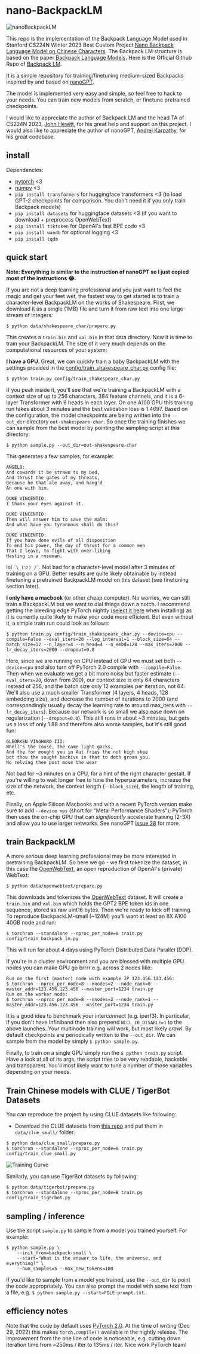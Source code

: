 
# nano-BackpackLM

![nanoBackpackLM](assets/backpack-process.gif)

This repo is the implementation of the Backpack Language Model used in Stanford CS224N Winter 2023 Best Custom Project [Nano Backpack Language Model on Chinese Characters](http://web.stanford.edu/class/cs224n/project.html). The Backpack LM structure is based on the paper [Backpack Language Models](https://arxiv.org/abs/2305.16765). Here is the Official Github Repo of [Backpack LM](https://github.com/john-hewitt/backpacks-flash-attn).

It is a simple repository for training/finetuning medium-sized Backpacks inspired by and based on [nanoGPT](https://github.com/karpathy/nanoGPT).

The model is implemented very easy and simple, so feel free to hack to your needs. You can train new models from scratch, or finetune pretrained checkpoints.

I would like to appreciate the author of Backpack LM and the head TA of CS224N 2023, [John Hewitt](https://nlp.stanford.edu/~johnhew/), for his great help and support on this project. I would also like to appreciate the author of nanoGPT, [Andrej Karpathy](https://karpathy.ai/), for his great codebase.

## install

Dependencies:

- [pytorch](https://pytorch.org) <3
- [numpy](https://numpy.org/install/) <3
- `pip install transformers` for huggingface transformers <3 (to load GPT-2 checkpoints for comparison. You don't need it if you only train Backpack models)
- `pip install datasets` for huggingface datasets <3 (if you want to download + preprocess OpenWebText)
- `pip install tiktoken` for OpenAI's fast BPE code <3
- `pip install wandb` for optional logging <3
- `pip install tqdm`

## quick start

**Note: Everything is similar to the instruction of nanoGPT so I just copied most of the instructions 😂.**

If you are not a deep learning professional and you just want to feel the magic and get your feet wet, the fastest way to get started is to train a character-level BackpackLM on the works of Shakespeare. First, we download it as a single (1MB) file and turn it from raw text into one large stream of integers:

```
$ python data/shakespeare_char/prepare.py
```

This creates a `train.bin` and `val.bin` in that data directory. Now it is time to train your BackpackLM. The size of it very much depends on the computational resources of your system:

**I have a GPU**. Great, we can quickly train a baby BackpackLM with the settings provided in the [config/train_shakespeare_char.py](config/train_shakespeare_char.py) config file:

```
$ python train.py config/train_shakespeare_char.py
```

If you peak inside it, you'll see that we're training a BackpackLM with a context size of up to 256 characters, 384 feature channels, and it is a 6-layer Transformer with 6 heads in each layer. On one A100 GPU this training run takes about 3 minutes and the best validation loss is 1.4697. Based on the configuration, the model checkpoints are being written into the `--out_dir` directory `out-shakespeare-char`. So once the training finishes we can sample from the best model by pointing the sampling script at this directory:

```
$ python sample.py --out_dir=out-shakespeare-char
```

This generates a few samples, for example:

```
ANGELO:
And cowards it be strawn to my bed,
And thrust the gates of my threats,
Because he that ale away, and hang'd
An one with him.

DUKE VINCENTIO:
I thank your eyes against it.

DUKE VINCENTIO:
Then will answer him to save the malm:
And what have you tyrannous shall do this?

DUKE VINCENTIO:
If you have done evils of all disposition
To end his power, the day of thrust for a common men
That I leave, to fight with over-liking
Hasting in a roseman.
```

lol  `¯\_(ツ)_/¯`. Not bad for a character-level model after 3 minutes of training on a GPU. Better results are quite likely obtainable by instead finetuning a pretrained BackpackLM model on this dataset (see finetuning section later).

**I only have a macbook** (or other cheap computer). No worries, we can still train a BackpackLM but we want to dial things down a notch. I recommend getting the bleeding edge PyTorch nightly ([select it here](https://pytorch.org/get-started/locally/) when installing) as it is currently quite likely to make your code more efficient. But even without it, a simple train run could look as follows:

```
$ python train.py config/train_shakespeare_char.py --device=cpu --compile=False --eval_iters=20 --log_interval=1 --block_size=64 --batch_size=12 --n_layer=4 --n_head=4 --n_embd=128 --max_iters=2000 --lr_decay_iters=2000 --dropout=0.0
```

Here, since we are running on CPU instead of GPU we must set both `--device=cpu` and also turn off PyTorch 2.0 compile with `--compile=False`. Then when we evaluate we get a bit more noisy but faster estimate (`--eval_iters=20`, down from 200), our context size is only 64 characters instead of 256, and the batch size only 12 examples per iteration, not 64. We'll also use a much smaller Transformer (4 layers, 4 heads, 128 embedding size), and decrease the number of iterations to 2000 (and correspondingly usually decay the learning rate to around max_iters with `--lr_decay_iters`). Because our network is so small we also ease down on regularization (`--dropout=0.0`). This still runs in about ~3 minutes, but gets us a loss of only 1.88 and therefore also worse samples, but it's still good fun:

```
GLEORKEN VINGHARD III:
Whell's the couse, the came light gacks,
And the for mought you in Aut fries the not high shee
bot thou the sought bechive in that to doth groan you,
No relving thee post mose the wear
```

Not bad for ~3 minutes on a CPU, for a hint of the right character gestalt. If you're willing to wait longer free to tune the hyperparameters, increase the size of the network, the context length (`--block_size`), the length of training, etc.

Finally, on Apple Silicon Macbooks and with a recent PyTorch version make sure to add `--device mps` (short for "Metal Performance Shaders"); PyTorch then uses the on-chip GPU that can *significantly* accelerate training (2-3X) and allow you to use larger networks. See nanoGPT [Issue 28](https://github.com/karpathy/nanoGPT/issues/28) for more.

## train BackpackLM

A more serious deep learning professional may be more interested in pretraining BackpackLM. So here we go - we first tokenize the dataset, in this case the [OpenWebText](https://openwebtext2.readthedocs.io/en/latest/), an open reproduction of OpenAI's (private) WebText:

```
$ python data/openwebtext/prepare.py
```

This downloads and tokenizes the [OpenWebText](https://huggingface.co/datasets/openwebtext) dataset. It will create a `train.bin` and `val.bin` which holds the GPT2 BPE token ids in one sequence, stored as raw uint16 bytes. Then we're ready to kick off training. To reproduce BackpackLM-small (~124M) you'll want at least an 8X A100 40GB node and run:

```
$ torchrun --standalone --nproc_per_node=8 train.py config/train_backpack_lm.py
```

This will run for about 4 days using PyTorch Distributed Data Parallel (DDP).

If you're in a cluster environment and you are blessed with multiple GPU nodes you can make GPU go brrrr e.g. across 2 nodes like:

```
Run on the first (master) node with example IP 123.456.123.456:
$ torchrun --nproc_per_node=8 --nnodes=2 --node_rank=0 --master_addr=123.456.123.456 --master_port=1234 train.py
Run on the worker node:
$ torchrun --nproc_per_node=8 --nnodes=2 --node_rank=1 --master_addr=123.456.123.456 --master_port=1234 train.py
```

It is a good idea to benchmark your interconnect (e.g. iperf3). In particular, if you don't have Infiniband then also prepend `NCCL_IB_DISABLE=1` to the above launches. Your multinode training will work, but most likely _crawl_. By default checkpoints are periodically written to the `--out_dir`. We can sample from the model by simply `$ python sample.py`.

Finally, to train on a single GPU simply run the `$ python train.py` script. Have a look at all of its args, the script tries to be very readable, hackable and transparent. You'll most likely want to tune a number of those variables depending on your needs.


## Train Chinese models with CLUE / TigerBot Datasets

You can reproduce the project by using CLUE datasets like following:

* Download the CLUE datasets from [this repo](https://github.com/brightmart/nlp_chinese_corpus) and put them in `data/clue_small/` folder.

```
$ python data/clue_small/prepare.py
$ torchrun --standalone --nproc_per_node=8 train.py config/train_clue_small.py
```

![Training Curve](assets/backpack-wandb.png)

Similarly, you can use TigerBot datasets by following:
```
$ python data/tigerbot/prepare.py
$ torchrun --standalone --nproc_per_node=8 train.py config/train_tigerbot.py
```


## sampling / inference

Use the script `sample.py` to sample from a model you trained yourself. For example:

```
$ python sample.py \
    --init_from=backpack-small \
    --start="What is the answer to life, the universe, and everything?" \
    --num_samples=5 --max_new_tokens=100
```
If you'd like to sample from a model you trained, use the `--out_dir` to point the code appropriately. You can also prompt the model with some text from a file, e.g. `$ python sample.py --start=FILE:prompt.txt`.

## efficiency notes
Note that the code by default uses [PyTorch 2.0](https://pytorch.org/get-started/pytorch-2.0/). At the time of writing (Dec 29, 2022) this makes `torch.compile()` available in the nightly release. The improvement from the one line of code is noticeable, e.g. cutting down iteration time from ~250ms / iter to 135ms / iter. Nice work PyTorch team!
